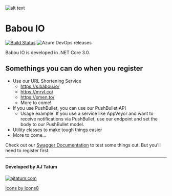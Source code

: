 ![alt text](https://github.com/ajtatum/BabouAPI/raw/master/Babou.API.Web/wwwroot/images/Babou-150x150.png "Babou loves to play, so here's his API!") <!-- markdownlint-disable -->

# **Babou IO**

[![Build Status](https://dev.azure.com/ajtatum/BabouAPI/_apis/build/status/Babou%20API%20Build?branchName=master)](https://dev.azure.com/ajtatum/BabouAPI/_build/latest?definitionId=24&branchName=master) ![Azure DevOps releases](https://img.shields.io/azure-devops/release/ajtatum/74a95687-061a-4ed9-b531-5d76ab8d8ef2/4/4)

Babou IO is developed in .NET Core 3.0.

## **Somethings you can do when you register**

- Use our URL Shortening Service
  - https://s.babou.io/
  - https://mrvl.co/
  - https://xmen.to/
  - More to come!
- If you use PushBullet, you can use our PushBullet API
  - Usage example: If you use a service like AppVeyor and want to receive notifications via PushBullet, use our endpoint and set the body to our PushBullet model.
- Utility classes to make tough things easier
- More to come...

Check out our [Swagger Documentation](https://babou.io/swagger/) to test some things out. But you'll need to register first.

---

#### Developed by AJ Tatum

[![ajtatum.com](https://img.icons8.com/clouds/50/000000/domain.png "ajtatum.com")](https://ajtatum.com/?utm_source=github&utm_medium=website&utm_campaign=babou_api)

[Icons by Icons8](https://icons8.com/)

